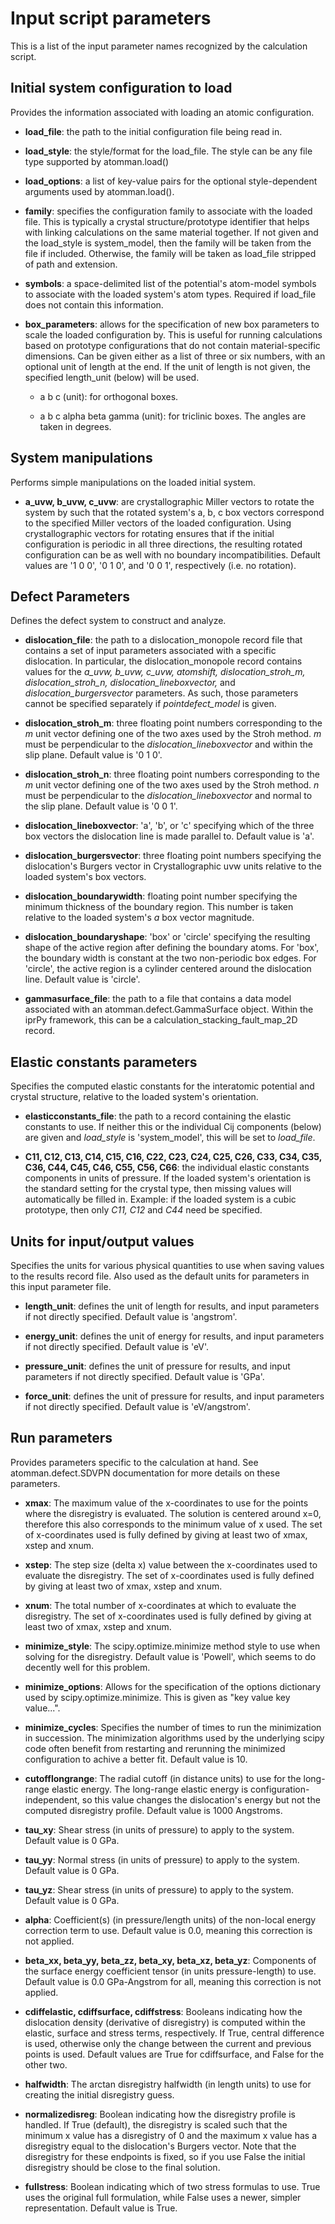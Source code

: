 # Input script parameters

This is a list of the input parameter names recognized by the calculation script.

## Initial system configuration to load

Provides the information associated with loading an atomic configuration.

- __load_file__: the path to the initial configuration file being read in.

- __load_style__: the style/format for the load_file.  The style can be any file type supported by atomman.load()

- __load_options__: a list of key-value pairs for the optional style-dependent arguments used by atomman.load().

- __family__: specifies the configuration family to associate with the loaded file.  This is typically a crystal structure/prototype identifier that helps with linking calculations on the same material together.  If not given and the load_style is system_model, then the family will be taken from the file if included.  Otherwise, the family will be taken as load_file stripped of path and extension.

- __symbols__: a space-delimited list of the potential's atom-model symbols to associate with the loaded system's atom types.  Required if load_file does not contain this information.

- __box_parameters__: allows for the specification of new box parameters to scale the loaded configuration by.  This is useful for running calculations based on prototype configurations that do not contain material-specific dimensions.  Can be given either as a list of three or six numbers, with an optional unit of length at the end.  If the unit of length is not given, the specified length_unit (below) will be used.

  - a b c (unit): for orthogonal boxes.

  - a b c alpha beta gamma (unit): for triclinic boxes.  The angles are taken in degrees.

## System manipulations

Performs simple manipulations on the loaded initial system.

- __a_uvw, b_uvw, c_uvw__: are crystallographic Miller vectors to rotate the system by such that the rotated system's a, b, c box vectors correspond to the specified Miller vectors of the loaded configuration.  Using crystallographic vectors for rotating ensures that if the initial configuration is periodic in all three directions, the resulting rotated configuration can be as well with no boundary incompatibilities.  Default values are '1 0 0', '0 1 0', and '0 0 1', respectively (i.e. no rotation).

## Defect Parameters

Defines the defect system to construct and analyze.

- __dislocation_file__: the path to a dislocation_monopole record file that contains a set of input parameters associated with a specific dislocation. In particular, the dislocation_monopole record contains values for the *a_uvw, b_uvw, c_uvw, atomshift, dislocation_stroh_m, dislocation_stroh_n, dislocation_lineboxvector,* and *dislocation_burgersvector* parameters. As such, those parameters cannot be specified separately if *pointdefect_model* is given.

- __dislocation_stroh_m__: three floating point numbers corresponding to the $m$ unit vector defining one of the two axes used by the Stroh method. $m$ must be perpendicular to the *dislocation_lineboxvector* and within the slip plane. Default value is '0 1 0'.

- __dislocation_stroh_n__: three floating point numbers corresponding to the $m$ unit vector defining one of the two axes used by the Stroh method. $n$ must be perpendicular to the *dislocation_lineboxvector* and normal to the slip plane. Default value is '0 0 1'.

- __dislocation_lineboxvector__: 'a', 'b', or 'c' specifying which of the three box vectors the dislocation line is made parallel to. Default value is 'a'.

- __dislocation_burgersvector__: three floating point numbers specifying the dislocation's Burgers vector in Crystallographic uvw units relative to the loaded system's box vectors.

- __dislocation_boundarywidth__: floating point number specifying the minimum thickness of the boundary region. This number is taken relative to the loaded system's $a$ box vector magnitude.

- __dislocation_boundaryshape__: 'box' or 'circle' specifying the resulting shape of the active region after defining the boundary atoms.  For 'box', the boundary width is constant at the two non-periodic box edges.  For 'circle', the active region is a cylinder centered around the dislocation line.  Default value is 'circle'.

- __gammasurface_file__: the path to a file that contains a data model associated with an atomman.defect.GammaSurface object. Within the iprPy framework, this can be a calculation_stacking_fault_map_2D record.

## Elastic constants parameters

Specifies the computed elastic constants for the interatomic potential and crystal structure, relative to the loaded system's orientation.

- __elasticconstants_file__: the path to a record containing the elastic constants to use.  If neither this or the individual Cij components (below) are given and *load_style* is 'system_model', this will be set to *load_file*.

- __C11, C12, C13, C14, C15, C16, C22, C23, C24, C25, C26, C33, C34, C35, C36, C44, C45, C46, C55, C56, C66__: the individual elastic constants components in units of pressure.  If the loaded system's orientation is the standard setting for the crystal type, then missing values will automatically be filled in. Example: if the loaded system is a cubic prototype, then only *C11, C12* and *C44* need be specified.

## Units for input/output values

Specifies the units for various physical quantities to use when saving values to the results record file. Also used as the default units for parameters in this input parameter file.

- __length_unit__: defines the unit of length for results, and input parameters if not directly specified.  Default value is 'angstrom'.

- __energy_unit__: defines the unit of energy for results, and input parameters if not directly specified.  Default value is 'eV'.

- __pressure_unit__: defines the unit of pressure for results, and input parameters if not directly specified.  Default value is 'GPa'.

- __force_unit__: defines the unit of pressure for results, and input parameters if not directly specified.  Default value is 'eV/angstrom'.

## Run parameters

Provides parameters specific to the calculation at hand.  See atomman.defect.SDVPN documentation for more details on these parameters.

- __xmax__: The maximum value of the x-coordinates to use for the points where the disregistry is evaluated.  The solution is centered around x=0, therefore this also corresponds to the minimum value of x used.  The set of x-coordinates used is fully defined by giving at least two of xmax, xstep and xnum.

- __xstep__: The step size (delta x) value between the x-coordinates used to evaluate the disregistry.  The set of x-coordinates used is fully defined by giving at least two of xmax, xstep and xnum.

- __xnum__: The total number of x-coordinates at which to evaluate the disregistry.  The set of x-coordinates used is fully defined by giving at least two of xmax, xstep and xnum.

- __minimize_style__: The scipy.optimize.minimize method style to use when solving for the disregistry.  Default value is 'Powell', which seems to do decently well for this problem.

- __minimize_options__: Allows for the specification of the options dictionary used by scipy.optimize.minimize. This is given as "key value key value...".

- __minimize_cycles__: Specifies the number of times to run the minimization in succession.  The minimization algorithms used by the underlying scipy code often benefit from restarting and rerunning the minimized configuration to achive a better fit.  Default value is 10.

- __cutofflongrange__: The radial cutoff (in distance units) to use for the long-range elastic energy.  The long-range elastic energy is configuration-independent, so this value changes the dislocation's energy but not the computed disregistry profile. Default value is 1000 Angstroms.

- __tau_xy__: Shear stress (in units of pressure) to apply to the system. Default value is 0 GPa.

- __tau_yy__: Normal stress (in units of pressure) to apply to the system. Default value is 0 GPa.

- __tau_yz__: Shear stress (in units of pressure) to apply to the system. Default value is 0 GPa.

- __alpha__: Coefficient(s) (in pressure/length units) of the non-local energy correction term to use.  Default value is 0.0, meaning this correction is not applied.

- __beta_xx, beta_yy, beta_zz, beta_xy, beta_xz, beta_yz__: Components of the surface energy coefficient tensor (in units pressure-length) to use. Default value is 0.0 GPa-Angstrom for all, meaning this correction is not applied.

- __cdiffelastic, cdiffsurface, cdiffstress__: Booleans indicating how the dislocation density (derivative of disregistry) is computed within the elastic, surface and stress terms, respectively. If True, central difference is used, otherwise only the change between the current and previous points is used. Default values are True for cdiffsurface, and False for the other two.

- __halfwidth__: The arctan disregistry halfwidth (in length units) to use for creating the initial disregistry guess.

- __normalizedisreg__: Boolean indicating how the disregistry profile is handled.  If True (default), the disregistry is scaled such that the minimum x value has a disregistry of 0 and the maximum x value has a disregistry equal to the dislocation's Burgers vector.  Note that the disregistry for these endpoints is fixed, so if you use False the initial disregistry should be close to the final solution.

- __fullstress__: Boolean indicating which of two stress formulas to use.  True uses the original full formulation, while False uses a newer, simpler representation.  Default value is True.